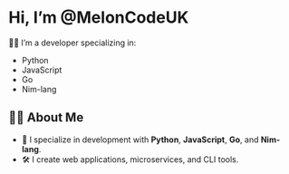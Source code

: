 # Hi, I’m @MelonCodeUK
 🧑‍💻 I’m a developer specializing in: 
  - Python
  - JavaScript
  - Go
  - Nim-lang

## 👨‍💻 About Me

- 💼 I specialize in development with **Python**, **JavaScript**, **Go**, and **Nim-lang**.
- 🛠 I create web applications, microservices, and CLI tools.
